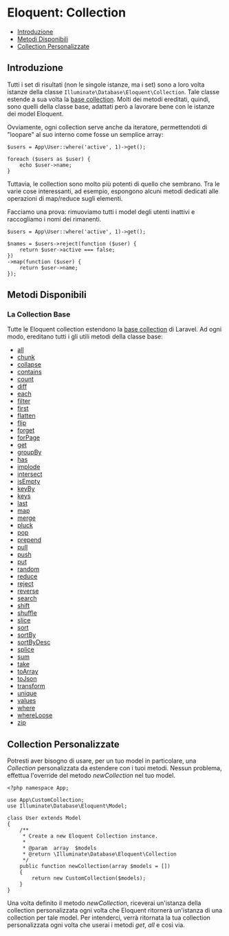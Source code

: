 # Eloquent: Collection

- [Introduzione](#introduzione)
- [Metodi Disponibili](#metodi-disponibili)
- [Collection Personalizzate](#collection-personalizzate)

<a name="introduzione"></a>
## Introduzione

Tutti i set di risultati (non le singole istanze, ma i set) sono a loro volta istanze della classe `Illuminate\Database\Eloquent\Collection`. Tale classe estende a sua volta la [base collection](/documentazione/5.1/collection). Molti dei metodi ereditati, quindi, sono quelli della classe base, adattati però a lavorare bene con le istanze dei model Eloquent.

Ovviamente, ogni collection serve anche da iteratore, permettendoti di "loopare" al suo interno come fosse un semplice array:

	$users = App\User::where('active', 1)->get();

	foreach ($users as $user) {
		echo $user->name;
	}

Tuttavia, le collection sono molto più potenti di quello che sembrano. Tra le varie cose interessanti, ad esempio, espongono alcuni metodi dedicati alle operazioni di map/reduce sugli elementi.

Facciamo una prova: rimuoviamo tutti i model degli utenti inattivi e raccogliamo i nomi dei rimanenti.

	$users = App\User::where('active', 1)->get();

	$names = $users->reject(function ($user) {
		return $user->active === false;
	})
	->map(function ($user) {
		return $user->name;
	});

<a name="metodi-disponibili"></a>
## Metodi Disponibili

### La Collection Base

Tutte le Eloquent collection estendono la [base collection](/documentazione/5.1/collection) di Laravel. Ad ogni modo, ereditano tutti i gli utili metodi della classe base:

* [all](/documentazione/5.1/collection#metodo-all)
* [chunk](/documentazione/5.1/collection#metodo-chunk)
* [collapse](/documentazione/5.1/collection#metodo-collapse)
* [contains](/documentazione/5.1/collection#metodo-contains)
* [count](/documentazione/5.1/collection#metodo-count)
* [diff](/documentazione/5.1/collection#metodo-diff)
* [each](/documentazione/5.1/collection#metodo-each)
* [filter](/documentazione/5.1/collection#metodo-filter)
* [first](/documentazione/5.1/collection#metodo-first)
* [flatten](/documentazione/5.1/collection#metodo-flatten)
* [flip](/documentazione/5.1/collection#metodo-flip)
* [forget](/documentazione/5.1/collection#metodo-forget)
* [forPage](/documentazione/5.1/collection#metodo-forpage)
* [get](/documentazione/5.1/collection#metodo-get)
* [groupBy](/documentazione/5.1/collection#metodo-groupby)
* [has](/documentazione/5.1/collection#metodo-has)
* [implode](/documentazione/5.1/collection#metodo-implode)
* [intersect](/documentazione/5.1/collection#metodo-intersect)
* [isEmpty](/documentazione/5.1/collection#metodo-isempty)
* [keyBy](/documentazione/5.1/collection#metodo-keyby)
* [keys](/documentazione/5.1/collection#metodo-keys)
* [last](/documentazione/5.1/collection#metodo-last)
* [map](/documentazione/5.1/collection#metodo-map)
* [merge](/documentazione/5.1/collection#metodo-merge)
* [pluck](/documentazione/5.1/collection#metodo-pluck)
* [pop](/documentazione/5.1/collection#metodo-pop)
* [prepend](/documentazione/5.1/collection#metodo-prepend)
* [pull](/documentazione/5.1/collection#metodo-pull)
* [push](/documentazione/5.1/collection#metodo-push)
* [put](/documentazione/5.1/collection#metodo-put)
* [random](/documentazione/5.1/collection#metodo-random)
* [reduce](/documentazione/5.1/collection#metodo-reduce)
* [reject](/documentazione/5.1/collection#metodo-reject)
* [reverse](/documentazione/5.1/collection#metodo-reverse)
* [search](/documentazione/5.1/collection#metodo-search)
* [shift](/documentazione/5.1/collection#metodo-shift)
* [shuffle](/documentazione/5.1/collection#metodo-shuffle)
* [slice](/documentazione/5.1/collection#metodo-slice)
* [sort](/documentazione/5.1/collection#metodo-sort)
* [sortBy](/documentazione/5.1/collection#metodo-sortby)
* [sortByDesc](/documentazione/5.1/collection#metodo-sortbydesc)
* [splice](/documentazione/5.1/collection#metodo-splice)
* [sum](/documentazione/5.1/collection#metodo-sum)
* [take](/documentazione/5.1/collection#metodo-take)
* [toArray](/documentazione/5.1/collection#metodo-toarray)
* [toJson](/documentazione/5.1/collection#metodo-tojson)
* [transform](/documentazione/5.1/collection#metodo-transform)
* [unique](/documentazione/5.1/collection#metodo-unique)
* [values](/documentazione/5.1/collection#metodo-values)
* [where](/documentazione/5.1/collection#metodo-where)
* [whereLoose](/documentazione/5.1/collection#metodo-whereloose)
* [zip](/documentazione/5.1/collection#metodo-zip)

<a name="collection-personalizzate"></a>
## Collection Personalizzate

Potresti aver bisogno di usare, per un tuo model in particolare, una _Collection_ personalizzata da estendere con i tuoi metodi. Nessun problema, effettua l'override del metodo _newCollection_ nel tuo model.

	<?php namespace App;

	use App\CustomCollection;
	use Illuminate\Database\Eloquent\Model;

	class User extends Model
	{
		/**
		 * Create a new Eloquent Collection instance.
		 *
		 * @param  array  $models
		 * @return \Illuminate\Database\Eloquent\Collection
		 */
		public function newCollection(array $models = [])
		{
			return new CustomCollection($models);
		}
	}

Una volta definito il metodo _newCollection_, riceverai un'istanza della collection personalizzata ogni volta che Eloquent ritornerà un'istanza di una collection per tale model. Per intenderci, verrà ritornata la tua collection personalizzata ogni volta che userai i metodi _get_, _all_ e così via.
